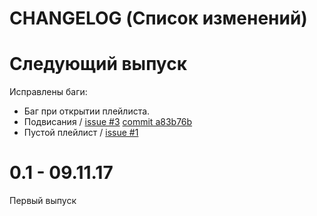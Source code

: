 # CHANGELOG (Список изменений)

# Следующий выпуск

Исправлены баги:
* Баг при открытии плейлиста.
* Подвисания / [issue #3](https://github.com/NevermindWano/kdcnov_player/issues/3) [commit a83b76b](https://github.com/NevermindWano/kdcnov_player/commit/a83b76ba34ad77cc1be66ac1b2428fb985440538)
* Пустой плейлист / [issue #1](https://github.com/NevermindWano/kdcnov_player/issues/1)

# 0.1 - 09.11.17
Первый выпуск
